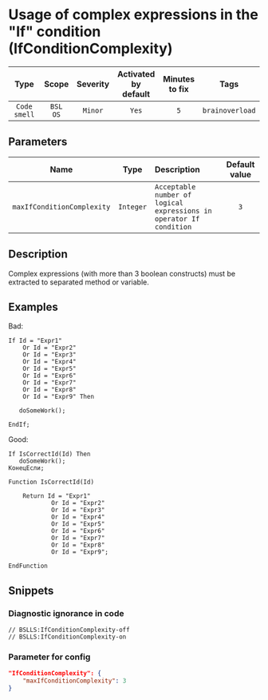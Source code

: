 # Usage of complex expressions in the "If" condition (IfConditionComplexity)

 |     Type     |        Scope        | Severity | Activated<br>by default | Minutes<br>to fix |      Tags       |
 |:------------:|:-------------------:|:--------:|:-----------------------------:|:-----------------------:|:---------------:|
 | `Code smell` | `BSL`<br>`OS` | `Minor`  |             `Yes`             |           `5`           | `brainoverload` |

## Parameters

 |            Name            |   Type    | Description                                                         | Default value |
 |:--------------------------:|:---------:|:------------------------------------------------------------------- |:-------------:|
 | `maxIfConditionComplexity` | `Integer` | `Acceptable number of logical expressions in operator If condition` |      `3`      | 

<!-- Блоки выше заполняются автоматически, не трогать -->
## Description

Complex expressions (with more than 3 boolean constructs) must be extracted to separated method or variable.

## Examples

Bad:

```bsl
If Id = "Expr1"
    Or Id = "Expr2"
    Or Id = "Expr3"
    Or Id = "Expr4"
    Or Id = "Expr5"
    Or Id = "Expr6"
    Or Id = "Expr7"
    Or Id = "Expr8"
    Or Id = "Expr9" Then

   doSomeWork();

EndIf; 
```

Good:

```bsl
If IsCorrectId(Id) Then
   doSomeWork();
КонецЕсли;

Function IsCorrectId(Id)

    Return Id = "Expr1"
            Or Id = "Expr2"
            Or Id = "Expr3"
            Or Id = "Expr4"
            Or Id = "Expr5"
            Or Id = "Expr6"
            Or Id = "Expr7"
            Or Id = "Expr8"
            Or Id = "Expr9";

EndFunction
```

## Snippets

<!-- Блоки ниже заполняются автоматически, не трогать -->
### Diagnostic ignorance in code

```bsl
// BSLLS:IfConditionComplexity-off
// BSLLS:IfConditionComplexity-on
```

### Parameter for config

```json
"IfConditionComplexity": {
    "maxIfConditionComplexity": 3
}
```
